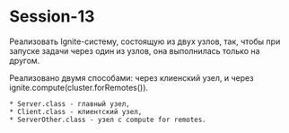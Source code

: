 # Session-13

Реализовать Ignite-систему, состоящую из двух узлов, так, чтобы при запуске задачи через один из узлов, она выполнилась только на другом.

Реализовано двумя способами: через клиенский узел, и через ignite.compute(cluster.forRemotes()).

    * Server.class - главный узел,
    * Client.class - клиентский узел,
    * ServerOther.class - узел с compute for remotes.

